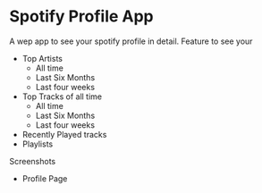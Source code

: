 # Spotify Profile App

A wep app to see your spotify profile in detail.
Feature to see your
  - Top Artists
    - All time
    - Last Six Months
    - Last four weeks
  - Top Tracks of all time
    - All time
    - Last Six Months
    - Last four weeks
  - Recently Played tracks
  - Playlists
 
Screenshots
- Profile Page
  
